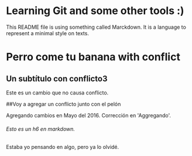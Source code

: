 Learning Git and some other tools :)
====================================

This README file is using something called Marckdown. It is a language to represent a minimal style on texts.

# Perro come tu banana with conflict

## Un subtítulo con conflicto3

Este es un cambio que no causa conflicto.

##Voy a agregar un conflicto junto con el pelón

Agregando cambios en Mayo del 2016. Corrección en 'Aggregando'.

###### Esto es un h6 en markdown.
Estaba yo pensando en algo, pero ya lo olvidé.

